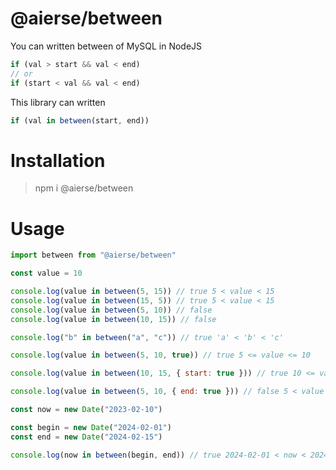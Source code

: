 # @aierse/between

You can written between of MySQL in NodeJS

```js
if (val > start && val < end)
// or
if (start < val && val < end)
```

This library can written

```js
if (val in between(start, end))
```

# Installation

> npm i @aierse/between

# Usage

```js
import between from "@aierse/between"

const value = 10

console.log(value in between(5, 15)) // true 5 < value < 15
console.log(value in between(15, 5)) // true 5 < value < 15
console.log(value in between(5, 10)) // false
console.log(value in between(10, 15)) // false

console.log("b" in between("a", "c")) // true 'a' < 'b' < 'c'

console.log(value in between(5, 10, true)) // true 5 <= value <= 10

console.log(value in between(10, 15, { start: true })) // true 10 <= value < 15

console.log(value in between(5, 10, { end: true })) // false 5 < value <= 10

const now = new Date("2023-02-10")

const begin = new Date("2024-02-01")
const end = new Date("2024-02-15")

console.log(now in between(begin, end)) // true 2024-02-01 < now < 2024-02-15
```
